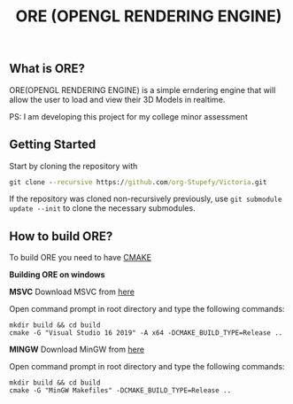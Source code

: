 <h1 align="center">ORE (OPENGL RENDERING ENGINE)</h1>

<br/>

## What is ORE?

ORE(OPENGL RENDERING ENGINE) is a simple erndering engine that will allow the user to load and view their 3D Models in realtime.

PS: I am developing this project for my college minor assessment

## Getting Started

Start by cloning the repository with

```cmd
git clone --recursive https://github.com/org-Stupefy/Victoria.git
```

If the repository was cloned non-recursively previously, use
`git submodule update --init`
to clone the necessary submodules.

## How to build ORE?

To build ORE you need to have [CMAKE](https://cmake.org/download/)

**Building ORE on windows**

**MSVC**
Download MSVC from [here](https://visualstudio.microsoft.com/vs/features/cplusplus/)

Open command prompt in root directory and type the following commands:

```
mkdir build && cd build
cmake -G "Visual Studio 16 2019" -A x64 -DCMAKE_BUILD_TYPE=Release ..
```

**MINGW**
Download MinGW from [here](https://www.mingw-w64.org)

Open command prompt in root directory and type the following commands:

```
mkdir build && cd build
cmake -G "MinGW Makefiles" -DCMAKE_BUILD_TYPE=Release ..
```
